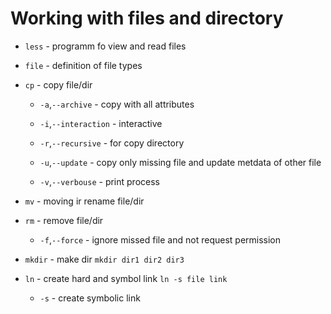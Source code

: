 # Working with files and directory

- `less` - programm fo view and read files 

- `file` - definition of file types

- `cp` - copy file/dir

	- `-a`,`--archive` - copy with all attributes

	- `-i`,`--interaction` - interactive

	- `-r`,`--recursive` - for copy directory

	- `-u`,`--update` - copy only missing file and update metdata of other file

	- `-v`,`--verbouse` - print process

- `mv` - moving ir rename file/dir

- `rm` - remove file/dir

	- `-f`,`--force` - ignore missed file and not request permission

- `mkdir` - make dir `mkdir dir1 dir2 dir3`

- `ln` - create hard and symbol link `ln -s file link`

	- `-s` - create symbolic link
